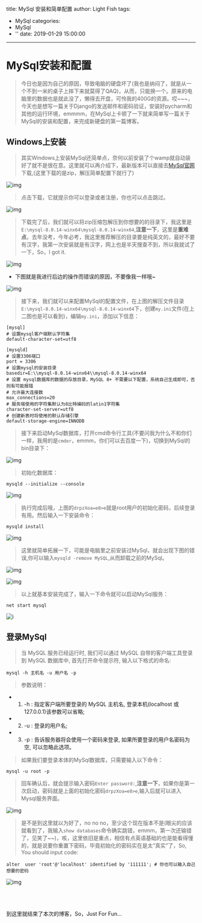 title: MySql 安装和简单配置
author: Light Fish
tags:
  - MySql
categories:
  - MySql
  - ''
date: 2019-01-29 15:00:00
---
# MySql安装和配置

>今日也是因为自己的原因，导致电脑的硬盘坏了(我也是纳闷了，就是从一个不到一米的桌子上摔下来就莫得了QAQ)，从而，只能换一个。原来的电脑里的数据也是就此没了，懒得去开盘，可怜我的400G的资源。哎~~~，今天也是想写一篇关于Django的发送邮件和密码验证，安装好pycharm和其他的运行环境，emmmm，在MySql上卡顿了一下就来简单写一篇关于MySql的安装和配置，来完成新硬盘的第一篇博客。

<!-- more -->

## Windows上安装

>其实Windows上安装MySql还简单点，奈何以前安装了个wamp就自动装好了就不是很在意。这里就可以再介绍下，最新版本可以直接去[MySql官网](https://dev.mysql.com/downloads/mysql/)下载,(这里下载的是zip，解压简单配置下就行了)

![img](http://qnpic.top\MySql_down%5C1.jpg)

>点击下载，它就提示你可以登录或者注册，你也可以点击跳过。

![img](http://qnpic.top\MySql_down%5C2.jpg)

>下载完了后，我们就可以将zip压缩包解压到你想要的的目录下，我这里是`E:\mysql-8.0.14-winx64\mysql-8.0.14-winx64`,**注意一下**，这里是**重难点**，去年没考，今年必考，我这里推荐解压的目录要是纯英文的，最好不要有汉字，我第一次安装就是有汉字，网上也是半天搜查不到，所以我就试了一下，So，I got it.

![img](http://qnpic.top\MySql_down%5C4.jpg)

* 下图就是我进行后边的操作而错误的原因，不要像我一样哦~

![img](http://qnpic.top\MySql_down%5C3.jpg)

>接下来，我们就可以来配置MySql的配置文件，在上图的解压文件目录`E:\mysql-8.0.14-winx64\mysql-8.0.14-winx64`下，创建`my.ini`文件(在上二图也是可以看到)，编辑`my.ini`，添加以下信息：

```
[mysql]
# 设置mysql客户端默认字符集
default-character-set=utf8
 
[mysqld]
# 设置3306端口
port = 3306
# 设置mysql的安装目录
basedir=E:\\mysql-8.0.14-winx64\\mysql-8.0.14-winx64
# 设置 mysql数据库的数据的存放目录，MySQL 8+ 不需要以下配置，系统自己生成即可，否则有可能报错
# 允许最大连接数
max_connections=20
# 服务端使用的字符集默认为8比特编码的latin1字符集
character-set-server=utf8
# 创建新表时将使用的默认存储引擎
default-storage-engine=INNODB
```

>接下来启动MySql数据库，打开cmd命令行工具(不要问我为什么不和你们一样，我用的是`cmder`，emmm，你们可以去百度一下)，切换到MySql的bin目录下：

![img](http://qnpic.top\MySql_down%5C5.jpg)

>初始化数据库：

```
mysqld --initialize --console
```

![img](http://qnpic.top\MySql_down%5C6.jpg)

>执行完成后哦，上图的`drpzXoa=e8>e`就是root用户的初始化密码，后续登录有用。然后输入一下安装命令：

```
mysqld install
```

![img](http://qnpic.top\MySql_down%5C8.jpg)

>这里就简单拓展一下，可能是电脑里之前安装过MySql，就会出现下图的错误,你可以输入`mysqld -remove MySQL`,从而卸载之前的MySql。

![img](http://qnpic.top\MySql_down%5C7.jpg)

![img](http://qnpic.top\MySql_down%5C9.jpg)

>以上就基本安装完成了，输入一下命令就可以启动MySql服务：

```
net start mysql
```

![i](http://qnpic.top\MySql_down%5C10.jpg)

## 登录MySql

>当 MySQL 服务已经运行时, 我们可以通过 MySQL 自带的客户端工具登录到 MySQL 数据库中, 首先打开命令提示符, 输入以下格式的命名:

```
mysql -h 主机名 -u 用户名 -p
```

>参数说明：

* 1. -h : 指定客户端所要登录的 MySQL 主机名, 登录本机(localhost 或 127.0.0.1)该参数可以省略;

* 2. -u : 登录的用户名;

* 3. -p : 告诉服务器将会使用一个密码来登录, 如果所要登录的用户名密码为空, 可以忽略此选项。

>如果我们要登录本体的MySql数据库，只需要输入以下命令：

```
mysql -u root -p
```

>回车确认后，就会提示输入密码`Enter password:`,**注意一下**，如果你是第一次启动，密码就是上面的初始化密码`drpzXoa=e8>e`,输入后就可以进入Mysql服务界面。

![img](http://qnpic.top\MySql_down%5C11.jpg)

>是不是到这里就以为好了，no no no，至少这个现在版本不是(眼尖的应该就看到了，我输入`show databases`命令确实跳错，emmm，第一次还输错了，见笑了~~)，咳，这里依旧是重点，相信有点英语基础的也是能看得懂的，就是说要你重置下密码，毕竟初始化的密码实在是太“真实”了，So, You should input code: 

```
alter  user 'root'@'localhost' identified by '111111'; # 你也可以输入自己想要的密码
```

![img](http://qnpic.top\MySql_down%5C12.jpg)

<br><br><br>到这里就结束了本次的博客，So，Just For Fun...